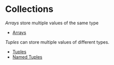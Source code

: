 # Collections

*Arrays* store multiple values of the same type

- [Arrays](array.md)

*Tuples* can store multiple values of different types.

- [Tuples](tuple.md)
- [Named Tuples](named_tuple.md)
